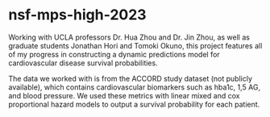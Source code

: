 # nsf-mps-high-2023

Working with UCLA professors Dr. Hua Zhou and Dr. Jin Zhou, as well as graduate students Jonathan Hori and Tomoki Okuno, this project features all of my progress in constructing a dynamic predictions model for cardiovascular disease survival probabilities.

The data we worked with is from the ACCORD study dataset (not publicly available), which contains cardiovascular biomarkers such as hba1c, 1,5 AG, and blood pressure. We used these metrics with linear mixed and cox proportional hazard models to output a survival probability for each patient. 

